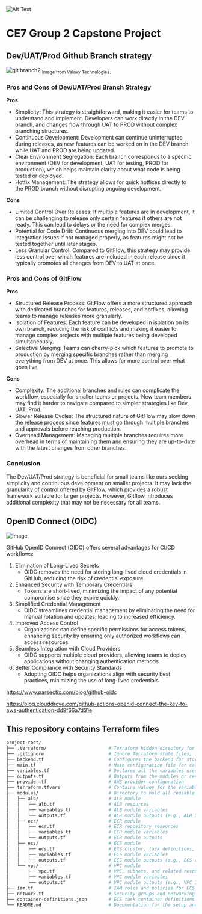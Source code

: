 ![Alt Text](https://github.com/lann87/cloud_infra_eng_ntu_coursework_alanp/blob/main/.misc/ntu_logo.png)  

# CE7 Group 2 Capstone Project  

## Dev/UAT/Prod Github Branch strategy  

![git branch2](https://github.com/user-attachments/assets/a1adccf3-c3bc-4e1e-8ed6-d7c7e93d6d1c)
<sub>Image from Valaxy Technologies.</sub>

### Pros and Cons of Dev/UAT/Prod Branch Strategy  

**Pros**  

- Simplicity: This strategy is straightforward, making it easier for teams to understand and implement. Developers can work directly in the DEV branch, and changes flow through UAT to PROD without complex branching structures.
- Continuous Development: Development can continue uninterrupted during releases, as new features can be worked on in the DEV branch while UAT and PROD are being updated.
- Clear Environment Segregation: Each branch corresponds to a specific environment (DEV for development, UAT for testing, PROD for production), which helps maintain clarity about what code is being tested or deployed.
- Hotfix Management: The strategy allows for quick hotfixes directly to the PROD branch without disrupting ongoing development.
  
**Cons**  

- Limited Control Over Releases: If multiple features are in development, it can be challenging to release only certain features if others are not ready. This can lead to delays or the need for complex merges.  
- Potential for Code Drift: Continuous merging into DEV could lead to integration issues if not managed properly, as features might not be tested together until later stages.  
- Less Granular Control: Compared to GitFlow, this strategy may provide less control over which features are included in each release since it typically promotes all changes from DEV to UAT at once.  

### Pros and Cons of GitFlow  

**Pros**  

- Structured Release Process: GitFlow offers a more structured approach with dedicated branches for features, releases, and hotfixes, allowing teams to manage releases more granularly.  
- Isolation of Features: Each feature can be developed in isolation on its own branch, reducing the risk of conflicts and making it easier to manage complex projects with multiple features being developed simultaneously.  
- Selective Merging: Teams can cherry-pick which features to promote to production by merging specific branches rather than merging everything from DEV at once. This allows for more control over what goes live.  
  
**Cons**  

- Complexity: The additional branches and rules can complicate the workflow, especially for smaller teams or projects. New team members may find it harder to navigate compared to simpler strategies like Dev, UAT, Prod.  
- Slower Release Cycles: The structured nature of GitFlow may slow down the release process since features must go through multiple branches and approvals before reaching production.  
- Overhead Management: Managing multiple branches requires more overhead in terms of maintaining them and ensuring they are up-to-date with the latest changes from other branches.  

### Conclusion  

The Dev/UAT/Prod strategy is beneficial for small teams like ours seeking simplicity and continuous development on smaller projects.
It may lack the granularity of control offered by GitFlow, which provides a robust framework suitable for larger projects.
However, Gitflow introduces additional complexity that may not be necessary for all teams.  


## OpenID Connect (OIDC)  

![image](https://github.com/user-attachments/assets/aa51e9c6-ca29-4458-8510-e9a1595fa9df)

GitHub OpenID Connect (OIDC) offers several advantages for CI/CD workflows:  

1. Elimination of Long-Lived Secrets  
    - OIDC removes the need for storing long-lived cloud credentials in GitHub, reducing the risk of credential exposure.  
2. Enhanced Security with Temporary Credentials  
    - Tokens are short-lived, minimizing the impact of any potential compromise since they expire quickly.  
3. Simplified Credential Management  
    - OIDC streamlines credential management by eliminating the need for manual rotation and updates, leading to increased efficiency.  
4. Improved Access Control  
    - Organizations can define specific permissions for access tokens, enhancing security by ensuring only authorized workflows can access resources.  
5. Seamless Integration with Cloud Providers  
    - OIDC supports multiple cloud providers, allowing teams to deploy applications without changing authentication methods.  
6. Better Compliance with Security Standards  
    - Adopting OIDC helps organizations align with security best practices, minimizing the use of long-lived credentials.  

https://www.parsectix.com/blog/github-oidc

https://blog.clouddrove.com/github-actions-openid-connect-the-key-to-aws-authentication-dd9f66a7d31e

## This repository contains Terraform files  

```sh
project-root/
├── .terraform/                       # Terraform hidden directory for internal files
├── .gitignore                        # Ignore Terraform state files, .terraform directory, etc.
├── backend.tf                        # Configures the backend for storing the Terraform state file
├── main.tf                           # Main configuration file for calling all modules
├── variables.tf                      # Declares all the variables used across modules
├── outputs.tf                        # Outputs from the modules or resources to use externally
├── provider.tf                       # AWS provider configuration
├── terraform.tfvars                  # Contains values for the variables declared in variables.tf
├── modules/                          # Directory to hold all reusable Terraform modules
│   ├── alb/                          # ALB module
│   │   ├── alb.tf                    # ALB resources
│   │   ├── variables.tf              # ALB module variables
│   │   └── outputs.tf                # ALB module outputs (e.g., ALB DNS name)
│   ├── ecr/                          # ECR module
│   │   ├── ecr.tf                    # ECR repository resources
│   │   ├── variables.tf              # ECR module variables
│   │   └── outputs.tf                # ECR module outputs
│   ├── ecs/                          # ECS module
│   │   ├── ecs.tf                    # ECS cluster, task definitions, service
│   │   ├── variables.tf              # ECS module variables
│   │   └── outputs.tf                # ECS module outputs (e.g., ECS cluster ARN)
│   └── vpc/                          # VPC module
│       ├── vpc.tf                    # VPC, subnets, and related resources
│       ├── variables.tf              # VPC module variables
│       └── outputs.tf                # VPC module outputs (e.g., VPC ID, subnet IDs)
├── iam.tf                            # IAM roles and policies for ECS task execution and services
├── network.tf                        # Security groups and networking configurations
├── container-definitions.json        # ECS task container definitions file (if needed)
└── README.md                         # Documentation for the setup and usage
```
